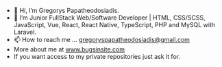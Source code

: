 - 👋 Hi, I’m Gregorys Papatheodosiadis.
- 🌱 I’m Junior FullStack Web/Software Developer | HTML, CSS/SCSS, JavaScript, Vue, React, React Native, TypeScript, PHP and MySQL with Laravel.
- 📫 How to reach me ... gregoryspapatheodosiadis@gmail.com
- More about me at www.bugsinsite.com
- If you want access to my private repositories just ask it for.

<!---
BlackDevil-gp/BlackDevil-gp is a ✨ special ✨ repository because its `README.md` (this file) appears on your GitHub profile.
You can click the Preview link to take a look at your changes.
--->
